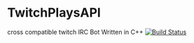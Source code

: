 # TwitchPlaysAPI
cross compatible twitch IRC Bot Written in C++
[![Build Status](https://magnum.travis-ci.com/hurnhu/twitchIRC.svg?token=oyBxZdA3VrpPJmR9zK22&branch=master)](https://magnum.travis-ci.com/hurnhu/twitchIRC)
